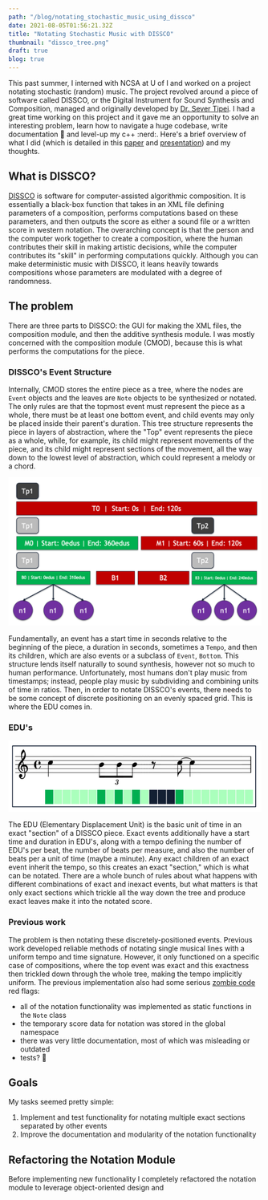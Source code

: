 ```yaml
---
path: "/blog/notating_stochastic_music_using_dissco"
date: 2021-08-05T01:56:21.32Z
title: "Notating Stochastic Music with DISSCO"
thumbnail: "dissco_tree.png"
draft: true
blog: true
---
```


This past summer, I interned with NCSA at U of I and worked on a project notating stochastic (random) music. The project revolved around a piece of software called DISSCO, or the Digital Instrument for Sound Synthesis and Composition, managed and originally developed by [Dr. Sever Tipei](http://cmp.music.illinois.edu/people/tipei/index.html). I had a great time working on this project and it gave me an opportunity to solve an interesting problem, learn how to navigate a huge codebase, write documentation :grimacing: and level-up my c++ :nerd:. Here's a brief overview of what I did (which is detailed in this [paper](/AndrewOralsFinalReport.pdf) and [presentation](https://www.youtube.com/watch?v=20JLKKQ6odk)) and my thoughts.

## What is DISSCO?

[DISSCO](https://github.com/tipei/DISSCO-2.0.2) is software for computer-assisted algorithmic composition. It is essentially a black-box function that takes in an XML file defining parameters of a composition, performs computations based on these parameters, and then outputs the score as either a sound file or a written score in western notation. The overarching concept is that the person and the computer work together to create a composition, where the human contributes their skill in making artistic decisions, while the computer contributes its "skill" in performing computations quickly. Although you can make deterministic music with DISSCO, it leans heavily towards compositions whose parameters are modulated with a degree of randomness.

## The problem

There are three parts to DISSCO: the GUI for making the XML files, the composition module, and then the additive synthesis module. I was mostly concerned with the composition module (CMOD), because this is what performs the computations for the piece. 

### DISSCO's Event Structure

Internally, CMOD stores the entire piece as a tree, where the nodes are `Event` objects and the leaves are `Note` objects to be synthesized or notated. The only rules are that the topmost event must represent the piece as a whole, there must be at least one bottom event, and child events may only be placed inside their parent's duration. This tree structure represents the piece in layers of abstraction, where the "Top" event represents the piece as a whole, while, for example, its child might represent movements of the piece, and its child might represent sections of the movement, all the way down to the lowest level of abstraction, which could represent a melody or a chord. 

![DISSCO Tree](../../images/dissco_tree.png)

Fundamentally, an event has a start time in seconds relative to the beginning of the piece, a duration in seconds, sometimes a `Tempo`, and then its children, which are also events or a subclass of `Event`, `Bottom`. This structure lends itself naturally to sound synthesis, however not so much to human performance. Unfortunately, most humans don't play music from timestamps; instead, people play music by subdividing and combining units of time in ratios. Then, in order to notate DISSCO's events, there needs to be some concept of discrete positioning on an evenly spaced grid. This is where the EDU comes in.

### EDU's

![EDUs](../../images/edus.png)

The EDU (Elementary Displacement Unit) is the basic unit of time in an exact "section" of a DISSCO piece. Exact events additionally have a start time and duration in EDU's, along with a tempo defining the number of EDU's per beat, the number of beats per measure, and also the number of beats per a unit of time (maybe a minute). Any exact children of an exact event inherit the tempo, so this creates an exact "section," which is what can be notated. There are a whole bunch of rules about what happens with different combinations of exact and inexact events, but what matters is that only exact sections which trickle all the way down the tree and produce exact leaves make it into the notated score.

### Previous work

The problem is then notating these discretely-positioned events. Previous work developed reliable methods of notating single musical lines with a uniform tempo and time signature. However, it only functioned on a specific case of compositions, where the top event was exact and this exactness then trickled down through the whole tree, making the tempo implicitly uniform. The previous implementation also had some serious [zombie code](https://techbeacon.com/app-dev-testing/zombie-code-when-maintainability-goes-out-window) red flags:

- all of the notation functionality was implemented as static functions in the `Note` class
- the temporary score data for notation was stored in the global namespace
- there was very little documentation, most of which was misleading or outdated
- tests? :grimacing:

## Goals

My tasks seemed pretty simple:

1. Implement and test functionality for notating multiple exact sections separated by other events
2. Improve the documentation and modularity of the notation functionality

## Refactoring the Notation Module

Before implementing new functionality I completely refactored the notation module to leverage object-oriented design and 
